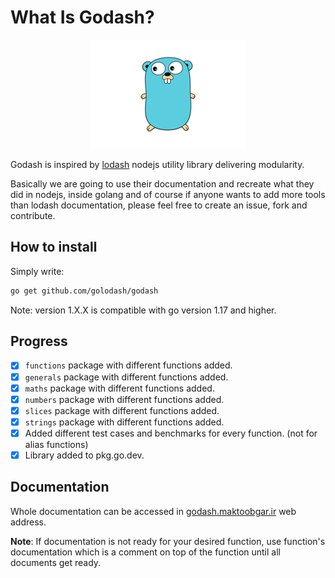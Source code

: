 # What Is Godash?

<p align="center">
<img src="images/golang.png"></img>
</p>

Godash is inspired by [lodash](https://github.com/lodash/lodash) nodejs utility library delivering modularity.

Basically we are going to use their documentation and recreate what they did in nodejs, inside golang and of course if anyone wants to add more tools than lodash documentation, please feel free to create an issue, fork and contribute.

## How to install

Simply write:
```bash
go get github.com/golodash/godash
```

Note: version 1.X.X is compatible with go version 1.17 and higher.

## Progress

- [X] `functions` package with different functions added.
- [X] `generals` package with different functions added.
- [X] `maths` package with different functions added.
- [X] `numbers` package with different functions added.
- [X] `slices` package with different functions added.
- [X] `strings` package with different functions added.
- [X] Added different test cases and benchmarks for every function. (not for alias functions)
- [X] Library added to pkg.go.dev.

## Documentation

Whole documentation can be accessed in [godash.maktoobgar.ir](https://godash.maktoobgar.ir) web address.

**Note**: If documentation is not ready for your desired function, use function's documentation which is a comment on top of the function until all documents get ready.
